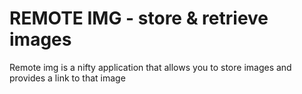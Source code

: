 # REMOTE IMG - store & retrieve images

Remote img is a nifty application that allows you to store images 
and provides a link to that image
